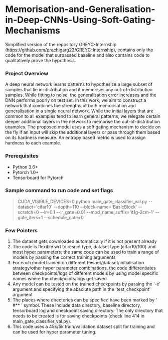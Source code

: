 # Memorisation-and-Generalisation-in-Deep-CNNs-Using-Soft-Gating-Mechanisms
Simplified version of the repository GREYC-Internship (https://github.com/prachigarg23/GREYC-Internship), contains only the code for the model that surpassed baseline and also contains code to qualitatively prove the hypothesis.

### Project Overview 

A deep neural network learns patterns to hypothesize a large subset of samples that lie in-distribution and it memorises any out-of-distribution samples. While fitting to noise, the generalisation error increases and the DNN performs poorly on test set. In this work, we aim to construct a network that combines the strengths of both memorisation and generalisation in a single neural network. While the initial layers that are common to all examples tend to learn general patterns, we relegate certain deeper additional layers in the network to memorise the out-of-distribution examples. The proposed model uses a soft gating mechanism to decide on the fly if an input will skip the additional layers or pass through them based on its hardness measure. An entropy based metric is used to assign hardness to each example.

### Prerequisites 

* Python 3.6+
* Pytorch 1.0+
* Tensorboard for Pytorch 


### Sample command to run code and set flags  

> CUDA_VISIBLE_DEVICES=0 python main_gate_classifier_val.py --dataset='cifar10' --depth=110 --block-name='BasicBlock' --scratch=0 --lr=0.1 --lr_gate=0.01 --mod_name_suffix='it1g-2cm-1' --gate_iters=1 --schedule_gate=0
  
  
### Few Pointers 

1. The dataset gets downloaded automatically if it is not present already
2. The code is flexible wrt to resnet type, dataset type (cifar10/100) and most hyper parameters; the same code can be used to train a range of models by passing the correct training arguments  
3. For each model trained on different Resnet/dataset/initialisation strategy/other hyper parameter combinations, the code differentiates between checkpoints/logs of different models by using model specific names where the checkpoints/logs get saved
4. Any model can be tested on the trained checkpoints by passing the ‘-e’ argument and specifying the absolute path in the ’test_checkpoint’ argument 
5. The places where directories can be specified have been marked by ' #** ' symbol. These include data directory, baseline directory, tensorboard log and checkpoint saving directory. The only directory that needs to be created is for saving checkpoints (check line 414 in main_gate_classifier_val.py).
6. This code uses a 45k/5k train/validation dataset split for training and can be used for hyper parameter tuning. 
